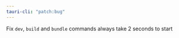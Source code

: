 ```yaml
---
tauri-cli: "patch:bug"
---
```


Fix `dev`, `build` and `bundle` commands always take 2 seconds to start
